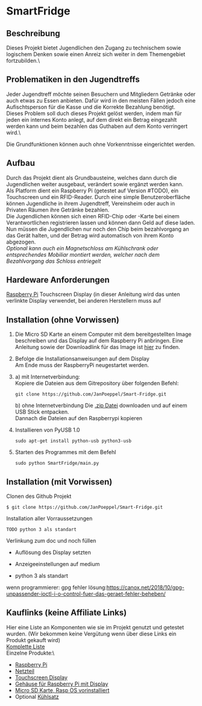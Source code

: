 # SmartFridge

## Beschreibung
Dieses Projekt bietet Jugendlichen den Zugang zu technischem sowie logischem Denken sowie einen Anreiz sich weiter in dem Themengebiet fortzubilden.\

## Problematiken in den Jugendtreffs
Jeder Jugendtreff möchte seinen Besuchern und Mitgliedern Getränke oder auch etwas zu Essen anbieten. Dafür wird in den meisten Fällen jedoch eine Aufischtsperson für die Kasse und die Korrekte Bezahlung benötigt.\
Dieses Problem soll duch dieses Projekt gelöst werden, indem man für jeden ein internes Konto anlegt, auf dem direkt ein Betrag eingezahlt werden kann und beim bezahlen das Guthaben auf dem Konto verringert wird.\

Die Grundfunktionen können auch ohne Vorkenntnisse eingerichtet werden.

## Aufbau
Durch das Projekt dient als Grundbausteine, welches dann durch die Jugendlichen weiter ausgebaut, verändert sowie ergänzt werden kann.\
Als Platform dient ein Raspberry Pi (getestet auf Version #TODO), ein Touchscreen und ein RFID-Reader. 
Durch eine simple Benutzeroberfläche können Jugendliche in ihrem Jugendtreff, Vereinsheim oder auch in Privaten Räumen ihre Getränke bezahlen.\
Die Jugendlichen können sich einen RFID-Chip oder -Karte bei einem Verantwortlichen registrieren lassen und können dann Geld auf diese laden. Nun müssen die Jugendlichen nur noch den Chip beim bezahlvorgang an das Gerät halten, und der Betrag wird automatisch von ihrem Konto abgezogen.\
*Optional kann auch ein Magnetschloss am Kühlschrank oder entsprechendes Mobiliar montiert werden, welcher nach dem Bezahlvorgang das Schloss entriegelt*

## Hardeware Anforderungen
[Raspberry Pi](https://www.raspberrypi.org/ "raspberrypi.org")
Touchscreen Display (in dieser Anleitung wird das unten verlinkte Display verwendet, bei anderen Herstellern muss auf


## Installation (ohne Vorwissen)

1. Die Micro SD Karte an einem Computer mit dem bereitgestellten Image beschreiben und das Display auf dem Raspberry Pi anbringen. 
Eine Anleitung sowie der Downloadlink für das Image ist [hier](https://joy-it.net/files/files/Produkte/RB-TFT3.5/RB-TFT-Anleitung_04082020.pdf "joy-it.net") zu finden.

2. Befolge die Installationsanweisungen auf dem Display\
   Am Ende muss der RaspberryPi neugestartet werden.
3. a) mit Internetverbindung:\
      Kopiere die Dateien aus dem Gitrepository über folgenden Befehl:
      ```shell
      git clone https://github.com/JanPoeppel/Smart-Fridge.git
      ```
   b) ohne Internetverbindung
       Die [.zip Datei](https://github.com/JanPoeppel/Smart-Fridge/archive/refs/heads/main.zip) downloaden und auf einem USB Stick entpacken.\
       Dannach die Dateien auf den Raspberrypi kopieren
4. Installieren von PyUSB 1.0
   ```shell
   sudo apt-get install python-usb python3-usb
   ```
5. Starten des Programmes mit dem Befehl
   ```shell
   sudo python SmartFridge/main.py
   ```

## Installation (mit Vorwissen)
Clonen des Github Projekt
```shell
$ git clone https://github.com/JanPoeppel/Smart-Fridge.git
```
Installation aller Vorraussetzungen
```shell
TODO python 3 als standart
```



Verlinkung zum doc und noch füllen

- Auflösung des Display setzten
- Anzeigeeinstellungen auf medium 

- python 3 als standart

wenn programmierer: gpg fehler lösung:https://canox.net/2018/10/gpg-unpassender-ioctl-i-o-control-fuer-das-geraet-fehler-beheben/

## Kauflinks (keine Affiliate Links)
Hier eine Liste an Komponenten wie sie im Projekt genutzt und getestet wurden. (Wir bekommen keine Vergütung wenn über diese Links ein Produkt gekauft wird)\
[Komplette Liste](https://www.reichelt.de/my/1877276 "reichelt.de")\
Einzelne Produkte:\
* [Raspberry Pi](https://www.reichelt.de/DE/DE/raspberry-pi-4-b-4x-1-5-ghz-2-gb-ram-wlan-bt-rasp-pi-4-b-2gb-p259919.html?r=1&src=raspberrypi "reichelt.de")
* [Netzteil](https://www.reichelt.de/raspberry-pi-netzteil-5-1-v-3-0-a-usb-type-c-eu-stecker-s-rpi-ps-15w-bk-eu-p260010.html?&nbc=1&trstct=lsbght_sldr::259919 "reichelt.de")
* [Touchscreen Display](https://www.reichelt.de/raspberry-pi-shield-display-lcd-touch-3-5-480x320-pixel-xp-rasp-pi-3-5td-p202827.html "reichelt.de")
* [Gehäuse für Raspberry Pi mit Display](https://www.reichelt.de/gehaeuse-fuer-raspberry-pi-4-3-5-display-rpi-case-3-5-tr-p272260.html?&nbc=1&trstct=lsbght_sldr::202827 "reichelt.de")
* [Micro SD Karte, Rasp OS vorinstalliert](https://www.reichelt.de/raspberry-pi-os-3-7-16gb-microsd-karte-vorinstalliert-rasp-os-16gb-p165071.html?&trstct=pol_1&nbc=1 "reichelt.de")
* Optional [Kühlsatz](https://www.reichelt.de/raspberry-pi-4-kuehlsatz-4-teilig-silber-rpi-cool-4xsi-p261927.html?&nbc=1&trstct=lsbght_sldr::259919 "reichelt.de")

